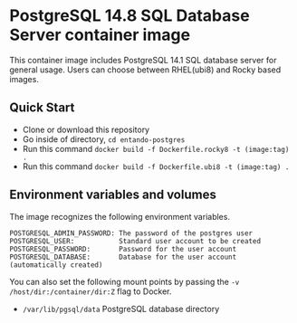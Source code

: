 # PostgreSQL 14.8 SQL Database Server container image
This container image includes PostgreSQL 14.1 SQL database server for general usage. Users can choose between RHEL(ubi8) and Rocky based images.

## Quick Start
* Clone or download this repository
* Go inside of directory,  `cd entando-postgres`
* Run this command `docker build -f Dockerfile.rocky8 -t (image:tag) .`
* Run this command `docker build -f Dockerfile.ubi8 -t (image:tag) .`

## Environment variables and volumes
The image recognizes the following environment variables.

```
POSTGRESQL_ADMIN_PASSWORD: The password of the postgres user
POSTGRESQL_USER:           Standard user account to be created
POSTGRESQL_PASSWORD:       Password for the user account
POSTGRESQL_DATABASE:       Database for the user account (automatically created)
```

You can also set the following mount points by passing the `-v /host/dir:/container/dir:Z` flag to Docker.

* `/var/lib/pgsql/data`
PostgreSQL database directory
